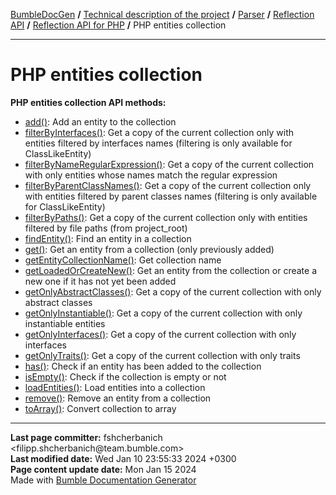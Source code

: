 <embed> <a href="/docs/README.md">BumbleDocGen</a> <b>/</b> <a href="/docs/tech/readme.md">Technical description of the project</a> <b>/</b> <a href="/docs/tech/02_parser/readme.md">Parser</a> <b>/</b> <a href="/docs/tech/02_parser/reflectionApi/readme.md">Reflection API</a> <b>/</b> <a href="/docs/tech/02_parser/reflectionApi/php/readme.md">Reflection API for PHP</a> <b>/</b> PHP entities collection<hr> </embed>

<embed> <h1>PHP entities collection</h1> </embed>

**PHP entities collection API methods:**

- [add()](/docs/tech/02_parser/reflectionApi/php/classes/PhpEntitiesCollection.md#madd): Add an entity to the collection
- [filterByInterfaces()](/docs/tech/02_parser/reflectionApi/php/classes/PhpEntitiesCollection.md#mfilterbyinterfaces): Get a copy of the current collection only with entities filtered by interfaces names (filtering is only available for ClassLikeEntity)
- [filterByNameRegularExpression()](/docs/tech/02_parser/reflectionApi/php/classes/PhpEntitiesCollection.md#mfilterbynameregularexpression): Get a copy of the current collection with only entities whose names match the regular expression
- [filterByParentClassNames()](/docs/tech/02_parser/reflectionApi/php/classes/PhpEntitiesCollection.md#mfilterbyparentclassnames): Get a copy of the current collection only with entities filtered by parent classes names (filtering is only available for ClassLikeEntity)
- [filterByPaths()](/docs/tech/02_parser/reflectionApi/php/classes/PhpEntitiesCollection.md#mfilterbypaths): Get a copy of the current collection only with entities filtered by file paths (from project_root)
- [findEntity()](/docs/tech/02_parser/reflectionApi/php/classes/PhpEntitiesCollection.md#mfindentity): Find an entity in a collection
- [get()](/docs/tech/02_parser/reflectionApi/php/classes/PhpEntitiesCollection.md#mget): Get an entity from a collection (only previously added)
- [getEntityCollectionName()](/docs/tech/02_parser/reflectionApi/php/classes/PhpEntitiesCollection.md#mgetentitycollectionname): Get collection name
- [getLoadedOrCreateNew()](/docs/tech/02_parser/reflectionApi/php/classes/PhpEntitiesCollection.md#mgetloadedorcreatenew): Get an entity from the collection or create a new one if it has not yet been added
- [getOnlyAbstractClasses()](/docs/tech/02_parser/reflectionApi/php/classes/PhpEntitiesCollection.md#mgetonlyabstractclasses): Get a copy of the current collection with only abstract classes
- [getOnlyInstantiable()](/docs/tech/02_parser/reflectionApi/php/classes/PhpEntitiesCollection.md#mgetonlyinstantiable): Get a copy of the current collection with only instantiable entities
- [getOnlyInterfaces()](/docs/tech/02_parser/reflectionApi/php/classes/PhpEntitiesCollection.md#mgetonlyinterfaces): Get a copy of the current collection with only interfaces
- [getOnlyTraits()](/docs/tech/02_parser/reflectionApi/php/classes/PhpEntitiesCollection.md#mgetonlytraits): Get a copy of the current collection with only traits
- [has()](/docs/tech/02_parser/reflectionApi/php/classes/PhpEntitiesCollection.md#mhas): Check if an entity has been added to the collection
- [isEmpty()](/docs/tech/02_parser/reflectionApi/php/classes/PhpEntitiesCollection.md#misempty): Check if the collection is empty or not
- [loadEntities()](/docs/tech/02_parser/reflectionApi/php/classes/PhpEntitiesCollection.md#mloadentities): Load entities into a collection
- [remove()](/docs/tech/02_parser/reflectionApi/php/classes/PhpEntitiesCollection.md#mremove): Remove an entity from a collection
- [toArray()](/docs/tech/02_parser/reflectionApi/php/classes/PhpEntitiesCollection.md#mtoarray): Convert collection to array

<div id='page_committer_info'>
<hr>
<b>Last page committer:</b> fshcherbanich &lt;filipp.shcherbanich@team.bumble.com&gt;<br><b>Last modified date:</b>   Wed Jan 10 23:55:33 2024 +0300<br><b>Page content update date:</b> Mon Jan 15 2024<br>Made with <a href='https://github.com/bumble-tech/bumble-doc-gen/blob/master/docs/README.md'>Bumble Documentation Generator</a></div>